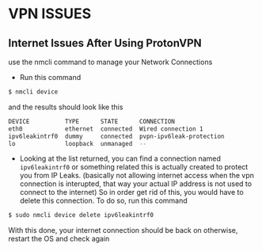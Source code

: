 # VPN ISSUES

##  Internet Issues After Using ProtonVPN
use the nmcli command to manage your Network Connections

- Run this command
```bash
$ nmcli device 
```
and the results should look like this
``` bash
DEVICE          TYPE      STATE      CONNECTION               
eth0            ethernet  connected  Wired connection 1       
ipv6leakintrf0  dummy     connected  pvpn-ipv6leak-protection 
lo              loopback  unmanaged  --      
```
- Looking at the list returned, you can find a connection named `ipv6leakintrf0` or something related
this is actually created to protect you from IP Leaks. (basically not allowing internet access when 
the vpn connection is interupted, that way your actual IP address is not used to connect to the internet)
So in order get rid of this, you would have to delete this connection. To do so, run this command
```bash
$ sudo nmcli device delete ipv6leakintrf0
```
With this done, your internet connection should be back on otherwise, restart the OS and check again
